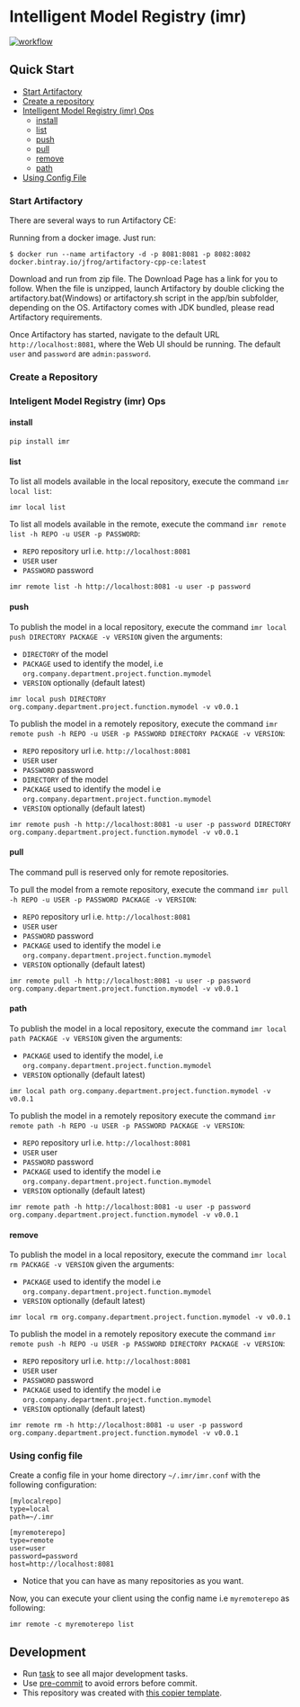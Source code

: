 # Intelligent Model Registry (imr)


[![workflow](https://github.com/eccenca/imr/actions/workflows/check.yml/badge.svg)](https://github.com/eccenca/imr/actions)  


## Quick Start

- [Start Artifactory](#start-artifactory)
- [Create a repository](#create-a-repository)
- [Intelligent Model Registry (imr) Ops](#inteligent-model-registry-imr-ops)
  - [install](#install)
  - [list](#list)
  - [push](#push)
  - [pull](#pull)
  - [remove](#remove)
  - [path](#path)
- [Using Config File](#using-config-file)



### Start Artifactory


There are several ways to run Artifactory CE:

Running from a docker image. Just run:

```
$ docker run --name artifactory -d -p 8081:8081 -p 8082:8082 docker.bintray.io/jfrog/artifactory-cpp-ce:latest

```

Download and run from zip file. The Download Page has a link for you to follow. When the file is unzipped, launch Artifactory by double clicking the artifactory.bat(Windows) or artifactory.sh script in the app/bin subfolder, depending on the OS. Artifactory comes with JDK bundled, please read Artifactory requirements.

Once Artifactory has started, navigate to the default URL ```http://localhost:8081```, where the Web UI should be running. The default ```user``` and ```password``` are ```admin:password```.

### Create a Repository



### Inteligent Model Registry (imr) Ops

#### install

```
pip install imr
```

#### list


To list all models available in the local repository, execute the command ```imr local list```:
```
imr local list
```

To list all models available in the remote, execute the command ```imr remote list -h REPO -u USER -p PASSWORD```:
 - ```REPO``` repository url i.e. ```http://localhost:8081```
 - ```USER``` user
 - ```PASSWORD``` password
```
imr remote list -h http://localhost:8081 -u user -p password
```

#### push

To publish the model in a local repository, execute the command ```imr local push DIRECTORY PACKAGE -v VERSION``` given the arguments:
 - ```DIRECTORY``` of the model
 - ```PACKAGE``` used to identify the model, i.e ```org.company.department.project.function.mymodel``` 
 - ```VERSION``` optionally (default latest)
```
imr local push DIRECTORY org.company.department.project.function.mymodel -v v0.0.1
```

To publish the model in a remotely repository, execute the command ```imr remote push -h REPO -u USER -p PASSWORD DIRECTORY PACKAGE -v VERSION```:
 - ```REPO``` repository url i.e. ```http://localhost:8081```
 - ```USER``` user
 - ```PASSWORD``` password
 - ```DIRECTORY``` of the model
 - ```PACKAGE``` used to identify the model i.e ```org.company.department.project.function.mymodel``` 
 - ```VERSION``` optionally (default latest)
```
imr remote push -h http://localhost:8081 -u user -p password DIRECTORY org.company.department.project.function.mymodel -v v0.0.1
```

#### pull

The command pull is reserved only for remote repositories.

To pull the model from a remote repository, execute the command ```imr pull -h REPO -u USER -p PASSWORD PACKAGE -v VERSION```:
 - ```REPO``` repository url i.e. ```http://localhost:8081```
 - ```USER``` user
 - ```PASSWORD``` password
 - ```PACKAGE``` used to identify the model i.e ```org.company.department.project.function.mymodel``` 
 - ```VERSION``` optionally (default latest)
```
imr remote pull -h http://localhost:8081 -u user -p password org.company.department.project.function.mymodel -v v0.0.1
```

#### path

To publish the model in a local repository, execute the command ```imr local path PACKAGE -v VERSION``` given the arguments:
 - ```PACKAGE``` used to identify the model, i.e ```org.company.department.project.function.mymodel``` 
 - ```VERSION``` optionally (default latest)
```
imr local path org.company.department.project.function.mymodel -v v0.0.1
```

To publish the model in a remotely repository execute the command ```imr remote path -h REPO -u USER -p PASSWORD PACKAGE -v VERSION```:
 - ```REPO``` repository url i.e. ```http://localhost:8081```
 - ```USER``` user
 - ```PASSWORD``` password
 - ```PACKAGE``` used to identify the model i.e ```org.company.department.project.function.mymodel``` 
 - ```VERSION``` optionally (default latest)
```
imr remote path -h http://localhost:8081 -u user -p password org.company.department.project.function.mymodel -v v0.0.1
```


#### remove

To publish the model in a local repository, execute the command ```imr local rm PACKAGE -v VERSION``` given the arguments:
 - ```PACKAGE``` used to identify the model i.e ```org.company.department.project.function.mymodel``` 
 - ```VERSION``` optionally (default latest)
```
imr local rm org.company.department.project.function.mymodel -v v0.0.1
```

To publish the model in a remotely repository execute the command ```imr remote push -h REPO -u USER -p PASSWORD DIRECTORY PACKAGE -v VERSION```:
 - ```REPO``` repository url i.e. ```http://localhost:8081```
 - ```USER``` user
 - ```PASSWORD``` password
 - ```PACKAGE``` used to identify the model i.e ```org.company.department.project.function.mymodel``` 
 - ```VERSION``` optionally (default latest)
```
imr remote rm -h http://localhost:8081 -u user -p password org.company.department.project.function.mymodel -v v0.0.1
```

### Using config file
Create a config file in your home directory ```~/.imr/imr.conf``` with the following configuration:

```
[mylocalrepo]
type=local
path=~/.imr

[myremoterepo]
type=remote
user=user
password=password
host=http://localhost:8081
```

* Notice that you can have as many repositories as you want.

Now, you can execute your client using the config name i.e ```myremoterepo``` as following:

```
imr remote -c myremoterepo list
```

## Development

- Run [task](https://taskfile.dev/) to see all major development tasks.
- Use [pre-commit](https://pre-commit.com/) to avoid errors before commit.
- This repository was created with [this copier template](https://github.com/eccenca/cmem-plugin-template).
